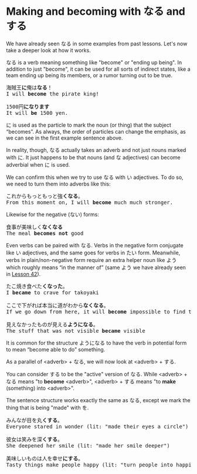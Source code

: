 # Making and becoming with なる and する

We have already seen なる in some examples from past lessons. Let's now take a deeper look at how it works.

なる is a verb meaning something like "become" or "ending up being". In addition to just "become", it can be used for all sorts of indirect states, like a team ending up being its members, or a rumor turning out to be true.

<pre>
海賊王<b>に</b>俺は<b>なる</b>！
I will <b>become</b> the pirate king!

1500円<b>になります</b>
It will <b>be</b> 1500 yen.
</pre>

に is used as the particle to mark the noun (or thing) that the subject “becomes”. As always, the order of particles can change the emphasis, as we can see in the first example sentence above.

In reality, though, なる actually takes an adverb and not just nouns marked with に. It just happens to be that nouns (and な adjectives) can become adverbial when に is used.

We can confirm this when we try to use なる with い adjectives. To do so, we need to turn them into adverbs like this:

<pre>
これからもっともっと強<b>くなる</b>。
From this moment on, I will <b>become</b> much much stronger.
</pre>

Likewise for the negative (ない) forms:

<pre>
食事が美味しく<b>なくなる</b>
The meal <b>becomes not</b> good
</pre>

Even verbs can be paired with なる. Verbs in the negative form conjugate like い adjectives, and the same goes for verbs in たい form. Meanwhile, verbs in plain/non-negative form require an extra helper noun like よう which roughly means “in the manner of” (same よう we have already seen in [Lesson 42](../Part3/Lesson42.md)). 

<pre>
たこ焼き食べた<b>くなった</b>。
I <b>became</b> to crave for takoyaki

ここで下がれば本当に道がわから<b>なくなる</b>。
If we go down from here, it will <b>become</b> impossible to find the way.

見えなかったものが見える<b>ようになる</b>。
The stuff that was not visible <b>became</b> visible
</pre>

It is common for the structure ようになる to have the verb in potential form to mean “become able to do” something.

As a parallel of \<adverb\> + なる, we will now look at \<adverb\> + する. 

You can consider する to be the "active" version of なる. While \<adverb\> + なる means "to **become** \<adverb\>", \<adverb\> + する means "to **make** (something) into \<adverb\>". 

The sentence structure works exactly the same as なる, except we mark the thing that is being "made" with を.

<pre>
みんなが目を丸<b>くする</b>。
Everyone stared in wonder (lit: "made their eyes a circle")

彼女は笑みを深<b>くする</b>。
She deepened her smile (lit: "made her smile deeper")

美味しいものは人を幸せ<b>にする</b>。
Tasty things make people happy (lit: "turn people into happiness")
</pre>
